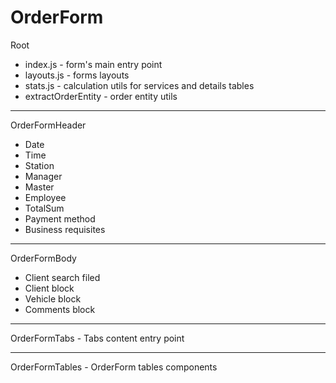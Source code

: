 # OrderForm

Root

-   index.js - form's main entry point
-   layouts.js - forms layouts
-   stats.js - calculation utils for services and details tables
-   extractOrderEntity - order entity utils

---

OrderFormHeader

-   Date
-   Time
-   Station
-   Manager
-   Master
-   Employee
-   TotalSum
-   Payment method
-   Business requisites

---

OrderFormBody

-   Client search filed
-   Client block
-   Vehicle block
-   Comments block

---

OrderFormTabs - Tabs content entry point

---

OrderFormTables - OrderForm tables components

